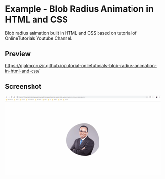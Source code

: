 <h1>Example - Blob Radius Animation in HTML and CSS</h1>
<p>Blob radius animation built in HTML and CSS based on tutorial of OnlineTutorials Youtube Channel.</p>


<h2>Preview</h2>
<a href="https://djalmocruzjr.github.io/tutorial-onlietutorials-blob-radius-animation-in-html-and-css/" target="_blank">https://djalmocruzjr.github.io/tutorial-onlietutorials-blob-radius-animation-in-html-and-css/</a>
 

<h2>Screenshot</h2>
<img src="https://raw.githubusercontent.com/DjalmoCruzJr/onlietutirials-tutorial-blob-radius-animation-in-html-and-css/master/screenshot/screenshot.gif">

